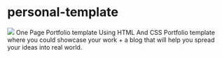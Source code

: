# personal-template
<img src="https://i.imgur.com/JDTxCdE.png">
One Page Portfolio template Using HTML And CSS
Portfolio template where you could showcase your work + a blog that will help you spread your ideas into real world.
